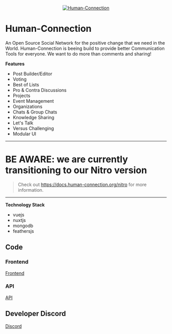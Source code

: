 <p align="center">
  <a href="https://human-connection.org"><img align="center" src="https://github.com/Human-Connection/Human-Connection/blob/master/lets_get_together_2.png" alt="Human-Connection" /></a>
</p>

# Human-Connection

An Open Source Social Network for the positive change that we need in the World.
Human-Connection is beeing build to provide better Communication Tools for everyone.
We want to do more than comments and sharing!

**Features**
- Post Builder/Editor
- Voting
- Best of Lists
- Pro & Contra Discussions
- Projects
- Event Management
- Organizations
- Chats & Group Chats
- Knowledge Sharing
- Let's Talk
- Versus Challenging
- Modular UI

--- 
# BE AWARE: we are currently transitioning to our Nitro version
> Check out https://docs.human-connection.org/nitro for more information.
--- 

**Technology Stack**
- vuejs
- nuxtjs
- mongodb
- feathersjs

## Code

### Frontend
[Frontend](https://github.com/Human-Connection/WebApp)

### API
[API](https://github.com/Human-Connection/API)

## Developer Discord
[Discord](https://discord.gg/6ub73U3)
